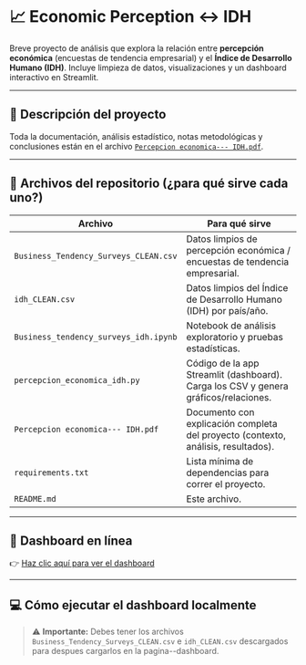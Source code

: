 # 📈 Economic Perception ↔ IDH

Breve proyecto de análisis que explora la relación entre **percepción económica** (encuestas de tendencia empresarial) y el **Índice de Desarrollo Humano (IDH)**. Incluye limpieza de datos, visualizaciones y un dashboard interactivo en Streamlit.

---

## 📄 Descripción del proyecto

Toda la documentación, análisis estadístico, notas metodológicas y conclusiones están en el archivo [`Percepcion economica--- IDH.pdf`](./Percepcion%20economica---%20IDH.pdf).

---

## 📂 Archivos del repositorio (¿para qué sirve cada uno?)

| Archivo | Para qué sirve |
|---|---|
| `Business_Tendency_Surveys_CLEAN.csv` | Datos limpios de percepción económica / encuestas de tendencia empresarial. |
| `idh_CLEAN.csv` | Datos limpios del Índice de Desarrollo Humano (IDH) por país/año. |
| `Business_tendency_surveys_idh.ipynb` | Notebook de análisis exploratorio y pruebas estadísticas. |
| `percepcion_economica_idh.py` | Código de la app Streamlit (dashboard). Carga los CSV y genera gráficos/relaciones. |
| `Percepcion economica--- IDH.pdf` | Documento con explicación completa del proyecto (contexto, análisis, resultados). |
| `requirements.txt` | Lista mínima de dependencias para correr el proyecto. |
| `README.md` | Este archivo. |

---

## 🚀 Dashboard en línea

👉 [Haz clic aquí para ver el dashboard](https://economic-perception--idh-r4hausvractfmxs39hzhqy.streamlit.app/)

---

## 💻 Cómo ejecutar el dashboard localmente

> ⚠️ **Importante:** Debes tener los archivos `Business_Tendency_Surveys_CLEAN.csv` e `idh_CLEAN.csv` descargados para despues cargarlos en la pagina--dashboard.
